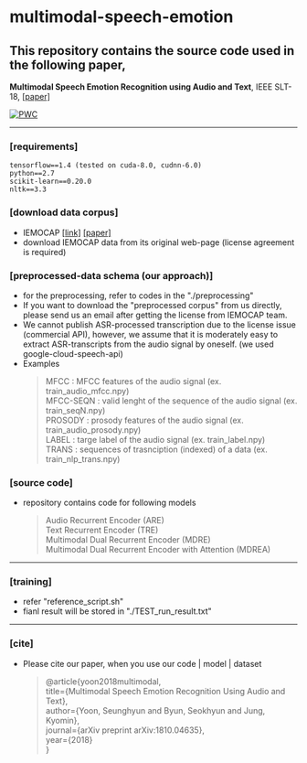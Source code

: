 # multimodal-speech-emotion


## This repository contains the source code used in the following paper,

**Multimodal Speech Emotion Recognition using Audio and Text**, IEEE SLT-18, <a href="https://arxiv.org/abs/1810.04635">[paper]</a>

[![PWC](https://img.shields.io/endpoint.svg?url=https://paperswithcode.com/badge/multimodal-speech-emotion-recognition-using/speech-emotion-recognition-on-iemocap)](https://paperswithcode.com/sota/speech-emotion-recognition-on-iemocap?p=multimodal-speech-emotion-recognition-using)

----------

### [requirements]
	tensorflow==1.4 (tested on cuda-8.0, cudnn-6.0)
	python==2.7
	scikit-learn==0.20.0
	nltk==3.3


### [download data corpus]
- IEMOCAP <a href="https://sail.usc.edu/iemocap/">[link]</a>
<a href="https://link.springer.com/article/10.1007/s10579-008-9076-6">[paper]</a>
- download IEMOCAP data from its original web-page (license agreement is required)


### [preprocessed-data schema (our approach)]
- for the preprocessing, refer to codes in the "./preprocessing"
- If you want to download the "preprocessed corpus" from us directly, please send us an email after getting the license from IEMOCAP team.
- We cannot publish ASR-processed transcription due to the license issue (commercial API), however, we assume that it is moderately easy to extract ASR-transcripts from the audio signal by oneself. (we used google-cloud-speech-api)
- Examples
	> MFCC : MFCC features of the audio signal (ex. train_audio_mfcc.npy) <br>
	> MFCC-SEQN : valid lenght of the sequence of the audio signal (ex. train_seqN.npy)<br>
	> PROSODY : prosody features of the audio signal (ex. train_audio_prosody.npy) <br>
	> LABEL : targe label of the audio signal (ex. train_label.npy) <br> 
	> TRANS : sequences of trasnciption (indexed) of a data (ex. train_nlp_trans.npy) <br>


### [source code]
- repository contains code for following models
	 > Audio Recurrent Encoder (ARE) <br>
	 > Text Recurrent Encoder (TRE) <br>
	 > Multimodal Dual Recurrent Encoder (MDRE) <br>
	 > Multimodal Dual Recurrent Encoder with Attention (MDREA) <br>

----------

### [training]
- refer "reference_script.sh"
- fianl result will be stored in "./TEST_run_result.txt" <br>


----------


### [cite]
- Please cite our paper, when you use our code | model | dataset

  > @article{yoon2018multimodal, <br>
  >  title={Multimodal Speech Emotion Recognition Using Audio and Text}, <br>
  >  author={Yoon, Seunghyun and Byun, Seokhyun and Jung, Kyomin}, <br>
  >  journal={arXiv preprint arXiv:1810.04635}, <br>
  >  year={2018} <br>
  > }

